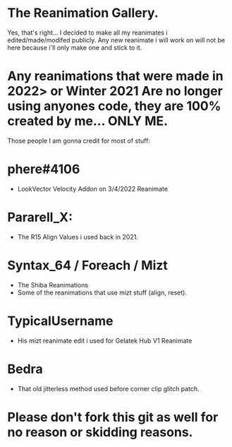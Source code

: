 # The Reanimation Gallery.
Yes, that's right...
I decided to make all my reanimates i edited/made/modifed publicly.
Any new reanimate i will work on will not be here because i'll only make one and stick to it.

# Any reanimations that were made in 2022> or Winter 2021 Are no longer using anyones code, they are 100% created by me... ONLY ME.

Those people I am gonna credit for most of stuff:
# phere#4106
  - LookVector Velocity Addon on 3/4/2022 Reanimate
# Pararell_X:
  - The R15 Align Values i used back in 2021.
# Syntax_64 / Foreach / Mizt
  - The Shiba Reanimations
  - Some of the reanimations that use mizt stuff (align, reset).
# TypicalUsername
  - His mizt reanimate edit i used for Gelatek Hub V1 Reanimate 
# Bedra
  - That old jitterless method used before corner clip glitch patch.
# Please don't fork this git as well for no reason or skidding reasons.
